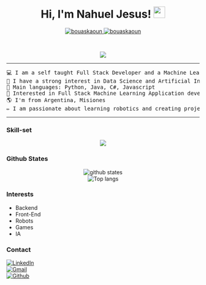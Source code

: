 
<h1 align="center">
Hi, I'm Nahuel Jesus!
	<a href="https://github.com/Nahuelje" target="_self">
		<img src="https://media.giphy.com/media/hvRJCLFzcasrR4ia7z/giphy.gif" width="30">
	</a>
</h1>
<p align="center">
	<a href="https://github.com/Nahuelje">
		<img src="https://komarev.com/ghpvc/?username=bouaskaoun&label=Profile%20views&color=0e75b6&style=flat" alt="bouaskaoun" />
	</a>
	<a href="https://github.com/Nahuelje">
		<img src="https://img.shields.io/github/followers/bouaskaoun?label=Followers" alt="bouaskaoun" />
	</a>
</p>
<br/>
<p align="center">
	<a href="https://github.com/Nahuelje">
		<img src="https://readme-typing-svg.herokuapp.com?lines=Systems+Analyst+Student;Full+Stack+Java+Developer;Freelancer;DS%20|%20AI%20|%20ML%20Enthusiastic;Always%20learning%20new%20things&center=true&width=380&height=45">
	</a>
</p>

<hr>

<pre>
💻 I am a self taught Full Stack Developer and a Machine Learning Developer
📝 I have a strong interest in Data Science and Artificial Intelligence
🌟 Main languages: Python, Java, C#, Javascript
🚩 Interested in Full Stack Machine Learning Application development
🌎 I'm from Argentina, Misiones
✏️ I am passionate about learning robotics and creating projects with Arduinos.
</pre>
<hr>

### Skill-set
<p align="center">
  <img src="https://skillicons.dev/icons?i=js,html,css,java,py,bootstrap,arduino,cs,git,linux,react,unity,vscode">
</p>

### Github States
<p align="center"> 
  <img src="https://github-readme-stats.vercel.app/api?username=Nahuelje&count_private=true&show_icons=true&theme=apprentice" alt="github states"> 
  <br>
  <img src="https://github-readme-stats.vercel.app/api/top-langs/?username=Nahuelje&exclude_repo=klee1611.github.io&layout=compact&theme=apprentice" alt="Top langs">
</p>

### Interests
- Backend 
- Front-End
- Robots
- Games
- IA

### Contact
<a href="https://www.linkedin.com/in/nahuel-l%C3%B3pez-7536b4226/" target="_blank">
  <img src="https://img.shields.io/badge/LinkedIn-0077B5?style=for-the-badge&logo=linkedin&logoColor=white" alt="LinkedIn">
</a><br>
<a href="nahuel777olmedo@gmail.com" target="_blank">
  <img src="https://img.shields.io/badge/Gmail-D14836?style=for-the-badge&logo=gmail&logoColor=white" alt="Gmail">
</a><br>
<a href="https://github.com/Nahuelje">
  <img src="https://img.shields.io/badge/GitHub-100000?style=for-the-badge&logo=github&logoColor=white" alt="Github">
</a><br>



